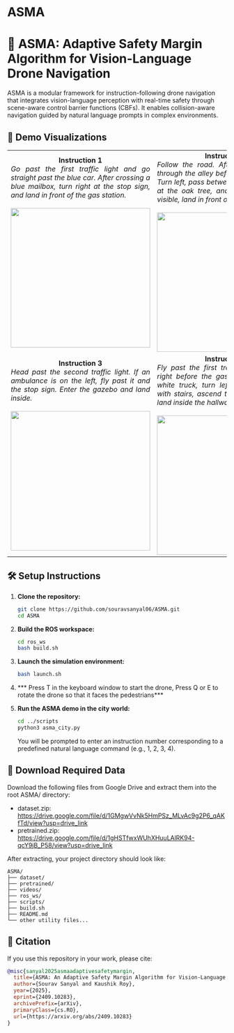 # ASMA

# 🧠 ASMA: Adaptive Safety Margin Algorithm for Vision-Language Drone Navigation

ASMA is a modular framework for instruction-following drone navigation that integrates vision-language perception with real-time safety through scene-aware control barrier functions (CBFs). It enables collision-aware navigation guided by natural language prompts in complex environments.


## 🎥 Demo Visualizations

<table>
  <tr>
    <td align="center" width="50%">
      <b>Instruction 1</b><br>
      <div align="justify">
        <em>Go past the first traffic light and go straight past the blue car. After crossing a blue mailbox, turn right at the stop sign, and land in front of the gas station.</em>
      </div>
      <br>
      <img src="media/cmd1.gif" width="320px">
    </td>
    <td align="center" width="50%">
      <b>Instruction 2</b><br>
      <div align="justify">
        <em>Follow the road. After the crossing, fly through the alley before the blue mailbox. Turn left, pass between buildings, turn left at the oak tree, and if a white truck is visible, land in front of it.</em>
      </div>
      <br>
      <img src="media/cmd2.gif" width="320px">
    </td>
  </tr>
  <tr>
    <td align="center" width="50%">
      <b>Instruction 3</b><br>
      <div align="justify">
        <em>Head past the second traffic light. If an ambulance is on the left, fly past it and the stop sign. Enter the gazebo and land inside.</em>
      </div>
      <br>
      <img src="media/cmd3.gif" width="320px">
    </td>
    <td align="center" width="50%">
      <b>Instruction 4</b><br>
      <div align="justify">
        <em>Fly past the first traffic light, then turn right before the gas station. Before the white truck, turn left. At the apartment with stairs, ascend to the third floor and land inside the hallway.</em>
      </div>
      <br>
      <img src="media/cmd4.gif" width="320px">
    </td>
  </tr>
</table>


## 🛠️ Setup Instructions

1. **Clone the repository:**

    ```bash
    git clone https://github.com/souravsanyal06/ASMA.git
    cd ASMA
    ```

2. **Build the ROS workspace:**

    ```bash
    cd ros_ws
    bash build.sh
    ```
3. **Launch the simulation environment:**
    ```bash
    bash launch.sh
    ```
4. *** Press T in the keyboard window to start the drone, Press Q or E to rotate the drone so that it faces the pedestrians***

5. **Run the ASMA demo in the city world:**

    ```bash
    cd ../scripts
    python3 asma_city.py
    ```

    You will be prompted to enter an instruction number corresponding to a predefined natural language command (e.g., 1, 2, 3, 4).

## 📁 Download Required Data

Download the following files from Google Drive and extract them into the root ASMA/ directory:

- dataset.zip: https://drive.google.com/file/d/1GMgwVvNk5HmPSz_MLvAc9g2P6_qAKfTd/view?usp=drive_link
- pretrained.zip: https://drive.google.com/file/d/1gHSTfwxWUhXHuuLAlRK94-qcY9jB_P58/view?usp=drive_link

After extracting, your project directory should look like:

```
ASMA/
├── dataset/
├── pretrained/
├── videos/
├── ros_ws/
├── scripts/
├── build.sh
├── README.md
└── other utility files...
```


## 🧾 Citation

If you use this repository in your work, please cite:

```bibtex
@misc{sanyal2025asmaadaptivesafetymargin,
  title={ASMA: An Adaptive Safety Margin Algorithm for Vision-Language Drone Navigation via Scene-Aware Control Barrier Functions}, 
  author={Sourav Sanyal and Kaushik Roy},
  year={2025},
  eprint={2409.10283},
  archivePrefix={arXiv},
  primaryClass={cs.RO},
  url={https://arxiv.org/abs/2409.10283}
}
```

